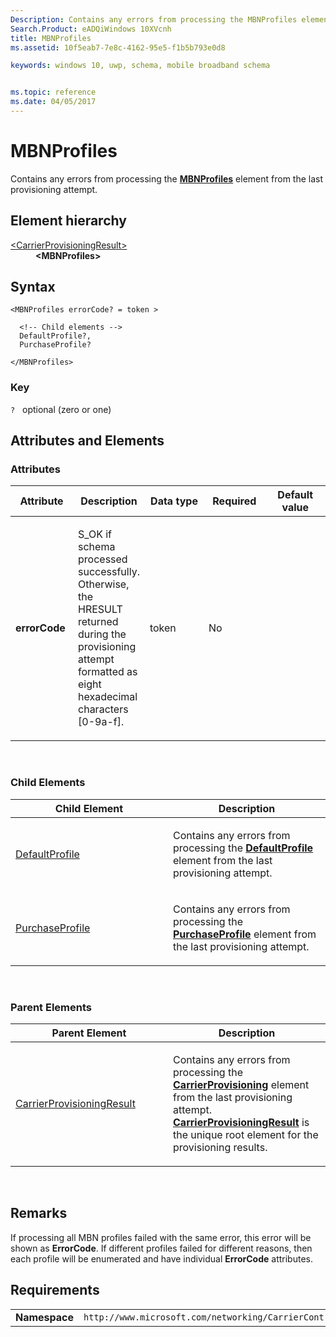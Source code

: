 ```yaml
---
Description: Contains any errors from processing the MBNProfiles element from the last provisioning attempt.
Search.Product: eADQiWindows 10XVcnh
title: MBNProfiles
ms.assetid: 10f5eab7-7e8c-4162-95e5-f1b5b793e0d8

keywords: windows 10, uwp, schema, mobile broadband schema


ms.topic: reference
ms.date: 04/05/2017
---
```


# MBNProfiles


Contains any errors from processing the [**MBNProfiles**](../carriercontrolschema/element-mbnprofiles.md) element from the last provisioning attempt.

## Element hierarchy

<dl>
<dt><a href="element-carrierprovisioningresult.md">&lt;CarrierProvisioningResult&gt;</a></dt>
<dd><b>&lt;MBNProfiles&gt;</b></dd>
</dl>

## Syntax

``` syntax
<MBNProfiles errorCode? = token >

  <!-- Child elements -->
  DefaultProfile?,
  PurchaseProfile?

</MBNProfiles>
```

### Key

`?`   optional (zero or one)

## Attributes and Elements


### Attributes

<table>
<colgroup>
<col width="20%" />
<col width="20%" />
<col width="20%" />
<col width="20%" />
<col width="20%" />
</colgroup>
<thead>
<tr class="header">
<th>Attribute</th>
<th>Description</th>
<th>Data type</th>
<th>Required</th>
<th>Default value</th>
</tr>
</thead>
<tbody>
<tr class="odd">
<td><strong>errorCode</strong></td>
<td><p>S_OK if schema processed successfully. Otherwise, the HRESULT returned during the provisioning attempt formatted as eight hexadecimal characters [0-9a-f].</p></td>
<td>token</td>
<td>No</td>
<td></td>
</tr>
</tbody>
</table>

 

### Child Elements

<table>
<colgroup>
<col width="50%" />
<col width="50%" />
</colgroup>
<thead>
<tr class="header">
<th>Child Element</th>
<th>Description</th>
</tr>
</thead>
<tbody>
<tr class="odd">
<td><a href="element-defaultprofile.md">DefaultProfile</a> </td>
<td><p>Contains any errors from processing the <a href="https://msdn.microsoft.com/library/windows/apps/hh868453"><strong>DefaultProfile</strong></a>  element from the last provisioning attempt.</p></td>
</tr>
<tr class="even">
<td><a href="element-purchaseprofile.md">PurchaseProfile</a> </td>
<td><p>Contains any errors from processing the <a href="https://msdn.microsoft.com/library/windows/apps/hh868470"><strong>PurchaseProfile</strong></a>  element from the last provisioning attempt.</p></td>
</tr>
</tbody>
</table>

 

### Parent Elements

<table>
<colgroup>
<col width="50%" />
<col width="50%" />
</colgroup>
<thead>
<tr class="header">
<th>Parent Element</th>
<th>Description</th>
</tr>
</thead>
<tbody>
<tr class="odd">
<td><a href="element-carrierprovisioningresult.md">CarrierProvisioningResult</a> </td>
<td><p>Contains any errors from processing the <a href="https://msdn.microsoft.com/library/windows/apps/hh868289"><strong>CarrierProvisioning</strong></a>  element from the last provisioning attempt. <a href="element-carrierprovisioningresult.md"><strong>CarrierProvisioningResult</strong></a> is the unique root element for the provisioning results.</p></td>
</tr>
</tbody>
</table>

 

## Remarks

If processing all MBN profiles failed with the same error, this error will be shown as **ErrorCode**. If different profiles failed for different reasons, then each profile will be enumerated and have individual **ErrorCode** attributes.

## Requirements

|          |         |
|----------|--------------|
| **Namespace** | `http://www.microsoft.com/networking/CarrierControlResults/v1` |

 

 